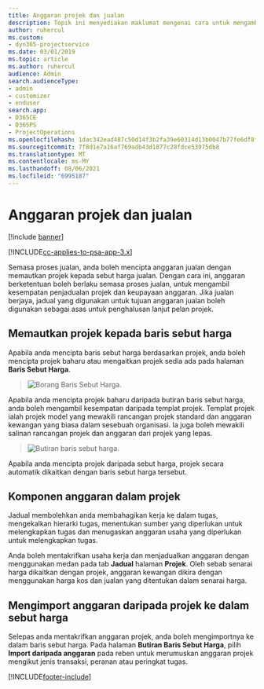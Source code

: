 ```yaml
---
title: Anggaran projek dan jualan
description: Topik ini menyediakan maklumat mengenai cara untuk mengambil kesempatan daripada jadual dan anggaran dalam proses jualan.
author: ruhercul
ms.custom:
- dyn365-projectservice
ms.date: 03/01/2019
ms.topic: article
ms.author: ruhercul
audience: Admin
search.audienceType:
- admin
- customizer
- enduser
search.app:
- D365CE
- D365PS
- ProjectOperations
ms.openlocfilehash: 1dac342ead487c50d14f3b2fa39e60314d13b0047b77fe6df8f32dee29b09422
ms.sourcegitcommit: 7f8d1e7a16af769adb43d1877c28fdce53975db8
ms.translationtype: MT
ms.contentlocale: ms-MY
ms.lasthandoff: 08/06/2021
ms.locfileid: "6995187"
---
```

# <a name="sales-estimates-and-projects"></a>Anggaran projek dan jualan

[!include [banner](../includes/psa-now-project-operations.md)]

[!INCLUDE[cc-applies-to-psa-app-3.x](../includes/cc-applies-to-psa-app-3x.md)]

Semasa proses jualan, anda boleh mencipta anggaran jualan dengan memautkan projek kepada sebut harga jualan. Dengan cara ini, anggaran berketentuan boleh berlaku semasa proses jualan, untuk mengambil kesempatan penjadualan projek dan keupayaan anggaran. Jika jualan berjaya, jadual yang digunakan untuk tujuan anggaran jualan boleh digunakan sebagai asas untuk penghalusan lanjut pelan projek.

## <a name="linking-a-project-to-a-quote-line"></a>Memautkan projek kepada baris sebut harga

Apabila anda mencipta baris sebut harga berdasarkan projek, anda boleh mencipta projek baharu atau mengaitkan projek sedia ada pada halaman **Baris Sebut Harga**. 

> ![Borang Baris Sebut Harga.](media/project-8.png)
 
Apabila anda mencipta projek baharu daripada butiran baris sebut harga, anda boleh mengambil kesempatan daripada templat projek. Templat projek ialah projek model yang mewakili rancangan projek standard dan anggaran kewangan yang biasa dalam sesebuah organisasi. Ia juga boleh mewakili salinan rancangan projek dan anggaran dari projek yang lepas.

> ![Butiran baris sebut harga.](media/project-9.png)
  
Apabila anda mencipta projek daripada sebut harga, projek secara automatik dikaitkan dengan baris sebut harga tersebut.

## <a name="components-of-estimates-in-a-project"></a>Komponen anggaran dalam projek

Jadual membolehkan anda membahagikan kerja ke dalam tugas, mengekalkan hierarki tugas, menentukan sumber yang diperlukan untuk melengkapkan tugas dan menugaskan anggaran usaha yang diperlukan untuk melengkapkan tugas.

Anda boleh mentakrifkan usaha kerja dan menjadualkan anggaran dengan menggunakan medan pada tab **Jadual** halaman **Projek**. Oleh sebab senarai harga dikaitkan dengan projek, anggaran kewangan dikira dengan menggunakan harga kos dan jualan yang ditentukan dalam senarai harga.

## <a name="importing-estimates-from-a-project-into-a-quote"></a>Mengimport anggaran daripada projek ke dalam sebut harga

Selepas anda mentakrifkan anggaran projek, anda boleh mengimportnya ke dalam baris sebut harga. Pada halaman **Butiran Baris Sebut Harga**, pilih **Import daripada anggaran** pada reben untuk merumuskan anggaran projek mengikut jenis transaksi, peranan atau peringkat tugas.


[!INCLUDE[footer-include](../includes/footer-banner.md)]